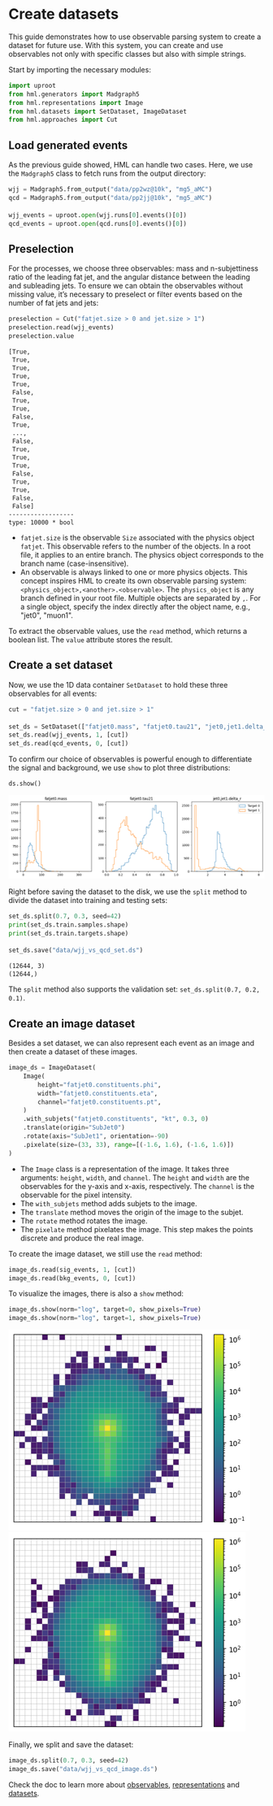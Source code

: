 # Create datasets

This guide demonstrates how to use observable parsing system to create a dataset for future use. With this system, you can create and use observables not only with specific classes but also with simple strings.

Start by importing the necessary modules:

```python
import uproot
from hml.generators import Madgraph5
from hml.representations import Image
from hml.datasets import SetDataset, ImageDataset
from hml.approaches import Cut
```

## Load generated events

As the previous guide showed, HML can handle two cases. Here, we use the `Madgraph5` class to fetch runs from the output directory:

```python
wjj = Madgraph5.from_output("data/pp2wz@10k", "mg5_aMC")
qcd = Madgraph5.from_output("data/pp2jj@10k", "mg5_aMC")

wjj_events = uproot.open(wjj.runs[0].events()[0])
qcd_events = uproot.open(qcd.runs[0].events()[0])
```

## Preselection

For the processes, we choose three observables: mass and n-subjettiness ratio of the leading fat jet, and the angular distance between the leading and subleading jets. To ensure we can obtain the observables without missing value, it’s necessary to preselect or filter events based on the number of fat jets and jets:

```python
preselection = Cut("fatjet.size > 0 and jet.size > 1")
preselection.read(wjj_events)
preselection.value
```

<div class="result" markdown>

```
[True,
 True,
 True,
 True,
 True,
 False,
 True,
 True,
 False,
 True,
 ...,
 False,
 True,
 True,
 True,
 False,
 True,
 True,
 False,
 False]
------------------
type: 10000 * bool
```

</div>

- `fatjet.size` is the observable `Size` associated with the physics object `fatjet`. This observable refers to the number of the objects. In a root file, it applies to an entire branch. The physics object corresponds to the branch name (case-insensitive).
- An observable is always linked to one or more physics objects. This concept inspires HML to create its own observable parsing system: `<physics_object>,<another>.<observable>`. The `physics_object` is any branch defined in your root file. Multiple objects are separated by `,`. For a single object, specify the index directly after the object name, e.g., "jet0", "muon1".

To extract the observable values, use the `read` method, which returns a boolean list. The `value` attribute stores the result.

## Create a set dataset

Now, we use the 1D data container `SetDataset` to hold these three observables for all events:

```python
cut = "fatjet.size > 0 and jet.size > 1"

set_ds = SetDataset(["fatjet0.mass", "fatjet0.tau21", "jet0,jet1.delta_r"])
set_ds.read(wjj_events, 1, [cut])
set_ds.read(qcd_events, 0, [cut])
```

To confirm our choice of observables is powerful enough to differentiate the signal and background, we use `show` to plot three distributions:

```python
ds.show()
```

<div class="result" markdown>

![observable_distributions](../images/observable_distributions.png)

</div>

Right before saving the dataset to the disk, we use the `split` method to divide the dataset into training and testing sets:

```python
set_ds.split(0.7, 0.3, seed=42)
print(set_ds.train.samples.shape)
print(set_ds.train.targets.shape)

set_ds.save("data/wjj_vs_qcd_set.ds")
```

<div class="result" markdown>

```
(12644, 3)
(12644,)
```

</div>

The `split` method also supports the validation set: `set_ds.split(0.7, 0.2, 0.1)`.

## Create an image dataset

Besides a set dataset, we can also represent each event as an image and then create a dataset of these images.

```python
image_ds = ImageDataset(
    Image(
        height="fatjet0.constituents.phi",
        width="fatjet0.constituents.eta",
        channel="fatjet0.constituents.pt",
    )
    .with_subjets("fatjet0.constituents", "kt", 0.3, 0)
    .translate(origin="SubJet0")
    .rotate(axis="SubJet1", orientation=-90)
    .pixelate(size=(33, 33), range=[(-1.6, 1.6), (-1.6, 1.6)])
)
```

- The `Image` class is a representation of the image. It takes three arguments: `height`, `width`, and `channel`. The `height` and `width` are the observables for the y-axis and x-axis, respectively. The `channel` is the observable for the pixel intensity.
- The `with_subjets` method adds subjets to the image.
- The `translate` method moves the origin of the image to the subjet.
- The `rotate` method rotates the image.
- The `pixelate` method pixelates the image. This step makes the points discrete and produce the real image.

To create the image dataset, we still use the `read` method:

```python
image_ds.read(sig_events, 1, [cut])
image_ds.read(bkg_events, 0, [cut])
```

To visualize the images, there is also a `show` method:

```python
image_ds.show(norm="log", target=0, show_pixels=True)
image_ds.show(norm="log", target=1, show_pixels=True)
```

<div class="result" markdown>

![background image](../images/bkg_image.png)
![signal image](../images/sig_image.png)

</div>

Finally, we split and save the dataset:

```python
image_ds.split(0.7, 0.3, seed=42)
image_ds.save("data/wjj_vs_qcd_image.ds")
```

Check the doc to learn more about [observables](../api/hml.observables.md), [representations](../api/hml.representations.md) and [datasets](../api/hml.datasets.md).
